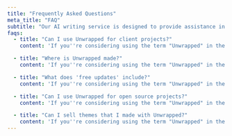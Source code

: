 ```yaml
---
title: "Frequently Asked Questions"
meta_title: "FAQ"
subtitle: "Our AI writing service is designed to provide assistance in generating high-quality written content. It can help with tasks such as writing articles, blog posts, marketing copy, and more."
faqs:
  - title: "Can I use Unwrapped for client projects?"
    content: 'If you''re considering using the term "Unwrapped" in the name or branding of a client project, it''s advisable to conduct a thorough trademark search to determine if the term is already trademarked or if there are any potential conflicts.'

  - title: "Where is Unwrapped made?"
    content: 'If you''re considering using the term "Unwrapped" in the name or branding of a client project, it''s advisable to conduct a thorough trademark search to determine if the term is already trademarked or if there are any potential conflicts.'

  - title: "What does 'free updates' include?"
    content: 'If you''re considering using the term "Unwrapped" in the name or branding of a client project, it''s advisable to conduct a thorough trademark search to determine if the term is already trademarked or if there are any potential conflicts.'

  - title: "Can I use Unwrapped for open source projects?"
    content: 'If you''re considering using the term "Unwrapped" in the name or branding of a client project, it''s advisable to conduct a thorough trademark search to determine if the term is already trademarked or if there are any potential conflicts.'

  - title: "Can I sell themes that I made with Unwrapped?"
    content: 'If you''re considering using the term "Unwrapped" in the name or branding of a client project, it''s advisable to conduct a thorough trademark search to determine if the term is already trademarked or if there are any potential conflicts.'
---
```

